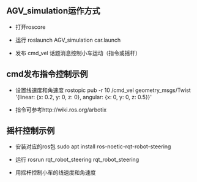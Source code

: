 ## AGV_simulation运作方式

- 打开roscore

- 运行 roslaunch AGV_simulation car.launch

- 发布 cmd_vel 话题消息控制小车运动（指令或摇杆）


## cmd发布指令控制示例

- 设置线速度和角速度 rostopic pub -r 10 /cmd_vel geometry_msgs/Twist '{linear: {x: 0.2, y: 0, z: 0}, angular: {x: 0, y: 0, z: 0.5}}'

- 指令可参考http://wiki.ros.org/arbotix


## 摇杆控制示例

- 安装对应的ros包 sudo apt install ros-noetic-rqt-robot-steering

- 运行 rosrun rqt_robot_steering rqt_robot_steering

- 用摇杆控制小车的线速度和角速度
